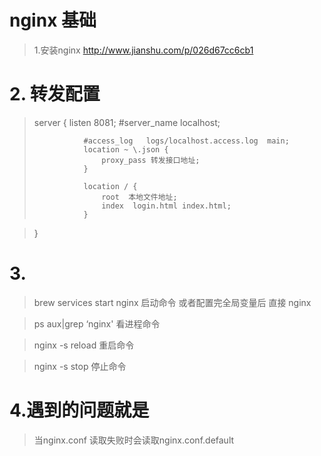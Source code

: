 # nginx 基础
>1.安装nginx
>http://www.jianshu.com/p/026d67cc6cb1

# 2.  转发配置

>server {
>                listen       8081;
>                #server_name  localhost;
>
>                #access_log   logs/localhost.access.log  main;
>                location ~ \.json {
>                    proxy_pass 转发接口地址;
>                }
>
>                location / {
>                    root  本地文件地址;
>                    index  login.html index.html;
>                }

>}

# 3.
>brew services start nginx 启动命令 或者配置完全局变量后 直接 nginx

>ps aux|grep ‘nginx' 看进程命令

>nginx -s reload  重启命令

>nginx -s stop  停止命令

# 4.遇到的问题就是
>当nginx.conf 读取失败时会读取nginx.conf.default
